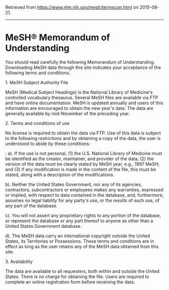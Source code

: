 Retrieved from https://www.nlm.nih.gov/mesh/termscon.html on 2015-08-21.

***

# MeSH® Memorandum of Understanding

You should read carefully the following Memorandum of Understanding. Downloading MeSH data through this site indicates your acceptance of the following terms and conditions.

1\. MeSH Subject Authority File

MeSH (Medical Subject Headings) is the National Library of Medicine's controlled vocabulary thesaurus. Several MeSH files are available via FTP and have online documentation. MeSH is updated annually and users of this information are encouraged to obtain the new year's data. The data are generally available by mid-November of the preceding year.

2\. Terms and conditions of use

No license is required to obtain the data via FTP. Use of this data is subject to the following restrictions and by obtaining a copy of the data, the user is understood to abide by these conditions:

: a). If the use is not personal, (1) the U.S. National Library of Medicine must be identified as the creator, maintainer, and provider of the data; (2) the version of the data must be clearly stated by MeSH year, e.g., 1997 MeSH; and (3) if any modification is made in the content of the file, this must be stated, along with a description of the modifications.

b). Neither the United States Government, nor any of its agencies, contractors, subcontractors or employees makes any warranties, expressed or implied, with respect to data contained in the database, and, furthermore, assumes no legal liability for any party's use, or the results of such use, of any part of the database.

c). You will not assert any proprietary rights to any portion of the database, or represent the database or any part thereof to anyone as other than a United States Government database.

d). The MeSH data carry an international copyright outside the United States, its Territories or Possessions. These terms and conditions are in effect as long as the user retains any of the MeSH data obtained from this site.

3\. Availability

The data are available to all requesters, both within and outside the United States. There is no charge for obtaining the file. Users are required to complete an online registration form before receiving the data.  
